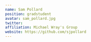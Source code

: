 ```yaml
---
name: Sam Pollard
position: gradstudent
avatar: sam_pollard.jpg
twitter: 
affiliation: Michael Wray's Group
website: https://github.com/sjpollard
---
```

